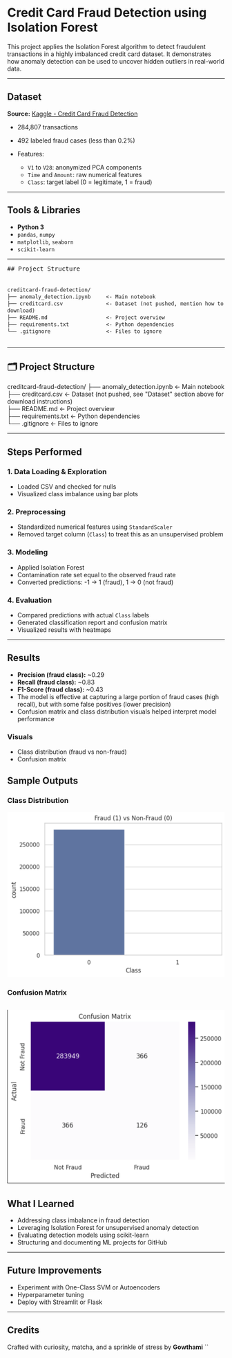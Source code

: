 # Credit Card Fraud Detection using Isolation Forest

This project applies the Isolation Forest algorithm to detect fraudulent transactions in a highly imbalanced credit card dataset. It demonstrates how anomaly detection can be used to uncover hidden outliers in real-world data.

---

## Dataset

**Source:** [Kaggle - Credit Card Fraud Detection](https://www.kaggle.com/datasets/mlg-ulb/creditcardfraud)

* 284,807 transactions
* 492 labeled fraud cases (less than 0.2%)
* Features:

  * `V1` to `V28`: anonymized PCA components
  * `Time` and `Amount`: raw numerical features
  * `Class`: target label (0 = legitimate, 1 = fraud)

---

## Tools & Libraries

* **Python 3**
* `pandas`, `numpy`
* `matplotlib`, `seaborn`
* `scikit-learn`

---
<pre>
## Project Structure

<code>
creditcard-fraud-detection/
├── anomaly_detection.ipynb     <- Main notebook
├── creditcard.csv              <- Dataset (not pushed, mention how to download)
├── README.md                   <- Project overview
├── requirements.txt            <- Python dependencies
└── .gitignore                  <- Files to ignore
</code>
</pre>

---

## 🗂️ Project Structure

creditcard-fraud-detection/
├── anomaly_detection.ipynb     <- Main notebook  
├── creditcard.csv              <- Dataset (not pushed, see "Dataset" section above for download instructions)  
├── README.md                   <- Project overview  
├── requirements.txt            <- Python dependencies  
└── .gitignore                  <- Files to ignore

---
## Steps Performed

### 1. Data Loading & Exploration

* Loaded CSV and checked for nulls
* Visualized class imbalance using bar plots

### 2. Preprocessing

* Standardized numerical features using `StandardScaler`
* Removed target column (`Class`) to treat this as an unsupervised problem

### 3. Modeling

* Applied Isolation Forest
* Contamination rate set equal to the observed fraud rate
* Converted predictions: -1 → 1 (fraud), 1 → 0 (not fraud)

### 4. Evaluation

* Compared predictions with actual `Class` labels
* Generated classification report and confusion matrix
* Visualized results with heatmaps

---

##  Results

* **Precision (fraud class):** \~0.29
* **Recall (fraud class):** \~0.83
* **F1-Score (fraud class):** \~0.43
* The model is effective at capturing a large portion of fraud cases (high recall), but with some false positives (lower precision)
* Confusion matrix and class distribution visuals helped interpret model performance
  
### Visuals

* Class distribution (fraud vs non-fraud)
* Confusion matrix

 ##  Sample Outputs

### Class Distribution  
![Class Distribution](screenshots/class_distribution.png)

### Confusion Matrix  
![Confusion Matrix](screenshots/confusion_matrix.png)
---

## What I Learned

* Addressing class imbalance in fraud detection
* Leveraging Isolation Forest for unsupervised anomaly detection
* Evaluating detection models using scikit-learn
* Structuring and documenting ML projects for GitHub

---

## Future Improvements

* Experiment with One-Class SVM or Autoencoders
* Hyperparameter tuning
* Deploy with Streamlit or Flask

---

## Credits

Crafted with curiosity, matcha, and a sprinkle of stress by **Gowthami** 
``